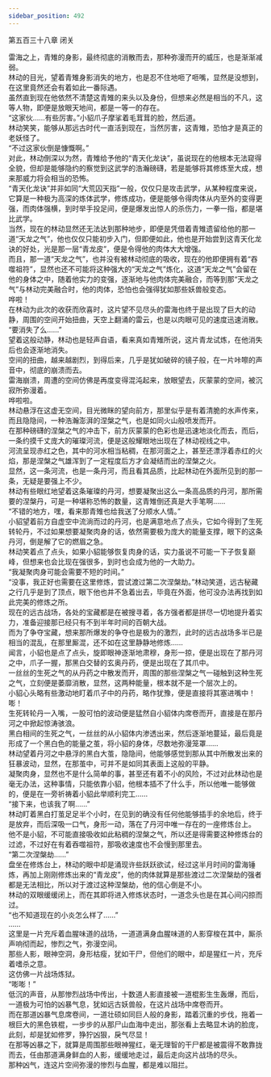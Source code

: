 ```yaml
---
sidebar_position: 492
---
```

 第五百三十八章 闭关


雷海之上，青雉的身影，最终彻底的消散而去，那种弥漫而开的威压，也是渐渐减弱。  
林动的目光，望着青雉身影消失的地方，也是忍不住地咂了咂嘴，显然是没想到，在这里竟然还会有着如此一番际遇。  
虽然直到现在他依然不清楚这青雉的来头以及身份，但想来必然是相当的不凡，这等人物，即便是放眼天地间，都是一等一的存在。  
“这家伙……有些厉害。”小貂爪子摩挲着毛茸茸的脸，然后道。  
林动笑笑，能够从那远古时代一直活到现在，当然厉害，这青雉，恐怕才是真正的老妖怪了。  
“不过这家伙倒是慷慨啊。”  
对此，林动倒深以为然，青雉给予他的“青天化龙诀”，虽说现在的他根本无法窥得全貌，但却是能够隐约的察觉到这武学的浩瀚磅礴，若是能够将其修炼至大成，想来那威力将会相当的恐怖。  
“青天化龙诀”并非如同“大荒囚天指”一般，仅仅只是攻击武学，从某种程度来说，它算是一种极为高深的炼体武学，修炼成功，便是能够令得肉体从内至外的变得更强，而肉体强横，到时举手投足间，便是爆发出惊人的杀伤力，一拳一指，都是堪比武学。  
当然，现在的林动显然还无法达到那种地步，即便是凭借着青雉遗留给他的那一道“天龙之气”，他也仅仅只能初步入门，但即便如此，他也是开始尝到这青天化龙诀的好处，光是那一层“青龙皮”，便是令得他的肉体大大增强。  
而且，那一道“天龙之气”，也并没有被林动彻底的吸收，现在的他即便拥有着“吞噬祖符”，显然也还不可能将这种强大的“天龙之气”炼化，这道“天龙之气”会留在他的身体之中，随着他实力的变强，逐渐地与他肉体完美融合，而等到那“天龙之气”与林动完美融合时，他的肉体，恐怕也会强得犹如那些妖兽般变态。  
哗啦！  
在林动为此次的收获而欣喜时，这片望不见尽头的雷海也终于是出现了巨大的动静，周围的空间开始扭曲，天空上翻涌的雷云，也是以肉眼可见的速度迅速消散。  
“要消失了么……”  
望着这般动静，林动也是轻声自语，看来真如青雉所说，这片青龙试炼，在他消失后也会逐渐地消失。  
空间的扭曲，越来越剧烈，到得后来，几乎是犹如破碎的镜子般，在一片咔嚓的声音中，彻底的崩溃而去。  
雷海崩溃，周遭的空间仿佛是再度变得混沌起来，放眼望去，灰蒙蒙的空间，被沉寂所弥漫着。  
哗啦啦。  
林动悬浮在这虚无空间，目光微眯的望向前方，那里似乎是有着清脆的水声传来，而且隐隐间，一种浩瀚澎湃的涅槃之气，也是如同火山般喷发而开。  
在那种磅礴的涅槃之气的冲击下，前方灰蒙蒙的色彩也是迅速地淡化而去，而后，一条约摸千丈庞大的璀璨河流，便是这般耀眼地出现在了林动视线之中。  
河流呈现赤红之色，其中的河水相当粘稠，在那河面之上，甚至还漂浮着赤红的火焰，那是涅槃之气雄浑到了一定程度后方才会凝结而出的涅槃之火。  
显然，这一条河流，也是一条丹河，而且看其品质，比起林动在外面所见到的那一条，无疑是要强上不少。  
林动有些眼红地望着这条璀璨的丹河，想要凝聚出这么一条高品质的丹河，那所需要的涅槃丹，可是一种堪称恐怖的数量，这青雉倒还真是大手笔啊……  
“不错的地方，嘿，看来那青雉也给我送了分顺水人情。”  
小貂望着前方自虚空中流淌而过的丹河，也是满意地点了点头，它如今得到了生死转轮丹，不过如果想要凝聚肉身的话，依然需要极为庞大的能量支撑，眼下的这条丹河，倒是解了它的燃眉之急。  
林动笑着点了点头，如果小貂能够恢复肉身的话，实力虽说不可能一下子恢复巅峰，但想来也会比现在强很多，到时也会成为他的一大助力。  
“我凝聚肉身可能会需要不短的时间。”  
“没事，我正好也需要在这里修炼，尝试渡过第二次涅槃劫。”林动笑道，远古秘藏之行几乎是到了顶点，眼下他也并不急着出去，毕竟在外面，他可没办法再找到如此完美的修炼之所。  
现在的远古战场，各处的宝藏都是在被搜寻着，各方强者都是拼尽一切地提升着实力，准备迎接那已经只有不到半年时间的百朝大战。  
而为了争夺宝藏，想来那所爆发的争夺也是极为的激烈，此时的远古战场多半已是相当的混乱，在那里厮混，还不如在这里静静地修炼……  
闻言，小貂也是点了点头，旋即眼神逐渐地肃穆，身形一掠，便是出现在了那丹河之中，爪子一握，那黑白交替的玄奥丹药，便是出现在了其爪中。  
一丝丝的生死之气的从丹药之中散发而开，周围的那些涅槃之气一碰触到这种生死之气，立刻便是萎靡消散，显然，这两种能量，根本就不是一个层次上的。  
小貂心头略有些激动地盯着爪子中的丹药，略作犹豫，便是直接将其塞进嘴中！  
嘭！  
生死转轮丹一入嘴，一股可怕的波动便是猛然自小貂体内席卷而开，直接是在那丹河之中掀起惊涛骇浪。  
黑白相间的生死之气，一丝丝的从小貂体内渗透出来，然后逐渐地蔓延，最后竟是形成了一个黑白色的能量之茧，将小貂的身体，尽数地弥漫笼罩……  
林动望着丹河之中悬浮的黑白大茧，隐隐间，他能够感觉到那从其中所散发出来的狂暴波动，显然，在那茧中，可并不是如同其表面上这般的平静。  
凝聚肉身，显然也不是什么简单的事，甚至还有着不小的风险，不过对此林动也是毫无办法，这种事情，只能依靠小貂，他根本插不了什么手，所以他唯一能够做的，便是在一旁祈祷着小貂此举顺利完工……  
“接下来，也该我了啊……”  
林动盯着黑白打茧足足半个小时，在见到的确没有任何他能够插手的余地后，终于是放弃，而后深吸一口气，身形一动，落在了丹河中唯一存在的一座修炼台上。  
他不是小貂，不可能直接吸收如此粘稠的涅槃之气，所以还是得需要这种修炼台的过滤，不过好在有着吞噬祖符，那吸收速度也不会慢到那里去。  
“第二次涅槃劫……”  
盘坐在修炼台上，林动的眼中却是涌现许些跃跃欲试，经过这半月时间的雷海锤炼，再加上刚刚修炼出来的“青龙皮”，他的肉体就算是那些渡过二次涅槃劫的强者都是无法相比，所以对于渡过这种涅槃劫，他的信心倒是不小。  
林动的双眼缓缓闭上，而在其即将进入修炼状态时，一道念头也是在其心间闪掠而过。  
“也不知道现在的小炎怎么样了……”  
……  
这里是一片充斥着血腥味道的战场，一道道满身血腥味道的人影穿梭在其中，厮杀声响彻而起，惨烈之气，弥漫空间。  
那些人影，眼神空洞，身形枯瘦，犹如干尸，但他们的眼中，却是猩红一片，充斥着嗜杀之意。  
这仿佛一片战场炼狱。  
“嘭嘭！”  
低沉的声音，从那惨烈战场中传出，十数道人影直接被一道棍影生生轰爆，而后，一道极为可怕的凶暴气息，犹如远古妖兽般，在这片战场中席卷而开。  
而在那道凶暴气息席卷间，一道壮硕如同巨人般的身影，踏着沉重的步伐，拖着一根巨大的黑色铁棍，一步步的从那尸山血海中走出，那张看上去略显木讷的脸庞，此刻，却是犹如修罗，狰狞凶狠，戾气尽显！  
在那等凶暴之下，就算是周围那些眼神猩红，毫无理智的干尸都是被震得不敢靠拢而去，任由那道满身鲜血的人影，缓缓地走过，最后走向这片战场的尽头。  
那种凶气，连这片空间弥漫的惨烈与血腥，都是难以阻拦。  
  
  
